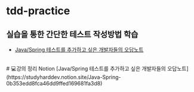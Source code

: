 # tdd-practice
## 실습을 통한 간단한 테스트 작성방법 학습
- [Java/Spring 테스트를 추가하고 싶은 개발자들의 오답노트](https://www.inflearn.com/course/%EC%9E%90%EB%B0%94-%EC%8A%A4%ED%94%84%EB%A7%81-%ED%85%8C%EC%8A%A4%ED%8A%B8-%EA%B0%9C%EB%B0%9C%EC%9E%90-%EC%98%A4%EB%8B%B5%EB%85%B8%ED%8A%B8)

<br>
# 💻강의 정리 Notion
[Java/Spring 테스트를 추가하고 싶은 개발자들의 오답노트](https://studyharddev.notion.site/Java-Spring-0b353edd8fca46dd9ffed169681fa3d8)
